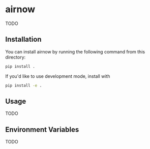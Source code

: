 # airnow

TODO


## Installation

You can install airnow by running the following command from this directory:

```sh
pip install .
```

If you'd like to use development mode, install with

```sh
pip install -e .
```

## Usage

TODO


## Environment Variables

TODO

